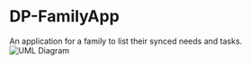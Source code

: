 # DP-FamilyApp
An application for a family to list their synced needs and tasks.
![UML Diagram](main/UML.PNG "Family App UML")
